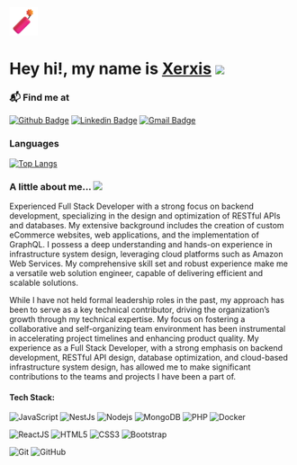 <img height="50px" src="https://github.com/microsoft/fluentui-emoji/blob/main/assets/Firecracker/3D/firecracker_3d.png" />

<h1>Hey hi!, my name is <a href="https://github.com/kaixersoft">Xerxis</a> <img height="30px" src="https://emojis.slackmojis.com/emojis/images/1531849430/4246/blob-sunglasses.gif?1531849430"></h1>
</h1>

### 📬 Find me at
[![Github Badge](http://img.shields.io/badge/-Github-black?style=flat-square&logo=github&link=https://github.com/kaixersoft/)](https://github.com/kaixersoft/) 
[![Linkedin Badge](https://img.shields.io/badge/-LinkedIn-blue?style=flat-square&logo=Linkedin&logoColor=white&link=https://www.linkedin.com/in/kaixersoft/)](https://www.linkedin.com/in/kaixersoft)
[![Gmail Badge](https://img.shields.io/badge/-Gmail-d14836?style=flat-square&logo=Gmail&logoColor=white&link=mailto:kaixersoft@gmail.com)](mailto:kaixersoft@gmail.com)


### Languages

[![Top Langs](https://github-readme-stats.vercel.app/api/top-langs/?username=steplerpaulo&layout=compact)](https://github.com/anuraghazra/github-readme-stats)

### A little about me...  <img src="https://media.giphy.com/media/VgCDAzcKvsR6OM0uWg/giphy.gif" width="50"> 
Experienced Full Stack Developer with a strong focus on backend development, specializing in the design and optimization of RESTful APIs and databases. My extensive background includes the creation of custom eCommerce websites, web applications, and the implementation of GraphQL. I possess a deep understanding and hands-on experience in infrastructure system design, leveraging cloud platforms such as Amazon Web Services. My comprehensive skill set and robust experience make me a versatile web solution engineer, capable of delivering efficient and scalable solutions.

While I have not held formal leadership roles in the past, my approach has been to serve as a key technical contributor, driving the organization’s growth through my technical expertise. My focus on fostering a collaborative and self-organizing team environment has been instrumental in accelerating project timelines and enhancing product quality. My experience as a Full Stack Developer, with a strong emphasis on backend development, RESTful API design, database optimization, and cloud-based infrastructure system design, has allowed me to make significant contributions to the teams and projects I have been a part of.


<!--

## ⚡️ A Few Quick Facts

- 🔭 I’m currently working as a Researcher at **[@ The Ohio State University - Wexner Medical Center 🅾️](https://wexnermedical.osu.edu/)**
- <img src="https://media.giphy.com/media/WUlplcMpOCEmTGBtBW/giphy.gif" width="30">  I enjoy working on
  - 📊 Machine Learning & Data Science
  - 🖼 Computer Vision
  - 🛠 DIY Raspberry Pi Projects
  - 🤖 Robotics
- 📝 I write technical blogs and articles
- 👯 I’m looking to collaborate on making hardware projects with Raspberry Pi or Nvidia Jetson Nano
- 💬 Ask me about Python, ML, DL, CV, NLP
- 📙 Check out my [Resume](https://www.linkedin.com/in/hemanthkollipara/)
- 🎉 Fun-Fact: I ❤️ Astrophysics and SpaceX🚀 and watch a lot Sci-Fi Movies🎬

  
### 🖥️ My DevSetup
<img src="https://img.shields.io/badge/Legion-555555.svg?&style=flat-square&logo=Lenovo&logoColor=E2231A"> <img src="https://img.shields.io/badge/Windows-555555.svg?&style=flat-square&logo=windows&logoColor=0078D6"> <img src="https://img.shields.io/badge/Chrome-555555.svg?&style=flat-square&logo=google-chrome&logoColor=FABC0C"> <img src="https://img.shields.io/badge/VS Code-555555?style=flat-square&logo=visual-studio-code&logoColor=007ACC"> <img src="https://img.shields.io/badge/Terminal-555555.svg?&style=flat-square&logo=powershell&logoColor=white"> <img src="https://img.shields.io/badge/Jupyter-555555.svg?&style=flat-square&logo=jupyter&logoColor=F37626"> <img src="https://img.shields.io/badge/Spotify-555555.svg?&style=flat-square&logo=spotify&logoColor=1ED760"> 

### ⚙️ Some Tool and Tech I use
<code><img height="30" src="https://avatars0.githubusercontent.com/u/1525981?s=200&v=4"></code>
<code><img height="30" src="https://raw.githubusercontent.com/github/explore/80688e429a7d4ef2fca1e82350fe8e3517d3494d/topics/cpp/cpp.png"></code>
<code><img height="30" src="https://raw.githubusercontent.com/github/explore/80688e429a7d4ef2fca1e82350fe8e3517d3494d/topics/javascript/javascript.png"></code>
<code><img height="30" src="https://avatars3.githubusercontent.com/u/9950313?s=200&v=4"></code>
  <code><img height="30" src="https://avatars1.githubusercontent.com/u/45120?s=200&v=4"></code>
<code><img height="30" src="https://raw.githubusercontent.com/github/explore/80688e429a7d4ef2fca1e82350fe8e3517d3494d/topics/html/html.png"></code>
<code><img height="30" src="https://avatars1.githubusercontent.com/u/1517864?s=200&v=4"></code>
<code><img height="30" src="https://avatars1.githubusercontent.com/u/2918581?s=200&v=4"></code>
<code><img height="30" src="https://avatars3.githubusercontent.com/u/18133?s=200&v=4"></code>
<code><img height="30" src="https://avatars1.githubusercontent.com/u/5009934?s=200&v=4"></code>
<code><img height="30" src="https://avatars0.githubusercontent.com/u/365630?s=88&v=4"></code>
<code><img height="30" src="https://avatars.githubusercontent.com/u/15658638"></code>
<code><img height="30" src="https://avatars.githubusercontent.com/u/34455048"></code>
<code><img height="30" src="https://raw.githubusercontent.com/github/explore/80688e429a7d4ef2fca1e82350fe8e3517d3494d/topics/raspberry-pi/raspberry-pi.png"></code>
<code><img height="30" src="https://avatars2.githubusercontent.com/u/1728152?s=200&v=4"></code>  

<!--
### 🚀 Quick Stats
<p align="center">
<img width="450" align="left" src="https://github-readme-stats-defcon27.vercel.app/api?username=Defcon27&show_icons=true&line_height=21&theme=react" alt="Defcon27's Github Stats" />
</p>
-->

<!-- ![Profile Views](https://komarev.com/ghpvc/?username=Defcon27) -->


<!-- <details>
<summary> 💥 Working on </summary>
<br>
<p align="center">
<a href="https://github.com/Defcon27/Machine-Learning">
<img src="https://github-readme-stats-defcon27.vercel.app/api/pin/?username=Defcon27&repo=Machine-Learning&show_owner=true&theme=react" />
</a>&ensp;
<a href="https://github.com/Defcon27/Deep-Learning">
<img src="https://github-readme-stats-defcon27.vercel.app/api/pin/?username=Defcon27&repo=Deep-Learning&show_owner=true&theme=react" />
</a>
</p>
</details> -->






#### Tech Stack:
![JavaScript](https://img.shields.io/badge/JavaScript-555555?style=flat&logo=javascript)
![NestJs](https://img.shields.io/badge/NestJs-555555?style=flat&logo=Node.js)
![Nodejs](https://img.shields.io/badge/Nodejs-555555?style=flat&logo=Node.js)
![MongoDB](https://img.shields.io/badge/MongoDB-555555?style=flat&logo=mongodb)
![PHP](https://img.shields.io/badge/PHP-00599C?style=flat&logo=c%2b%2b)
![Docker](https://img.shields.io/badge/Docker-00599C?style=flat&logo=c%2b%2b)

![ReactJS](https://img.shields.io/badge/ReactJs-555555?style=flat&logo=javascript)
![HTML5](https://img.shields.io/badge/HTML5-E34F26?style=flat&logo=html5&logoColor=white)
![CSS3](https://img.shields.io/badge/CSS3-1572B6?style=flat&logo=css3)
![Bootstrap](https://img.shields.io/badge/Bootstrap-563D7C?style=flat&logo=bootstrap)

![Git](https://img.shields.io/badge/Git-555555?style=flat-square&logo=git)
![GitHub](https://img.shields.io/badge/GitHub-181717?style=flat-square&logo=github)
